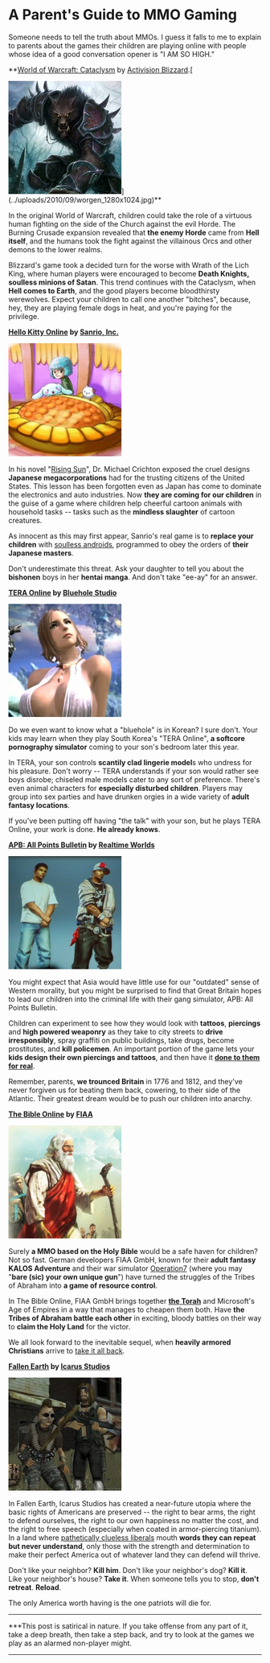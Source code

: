 # A Parent's Guide to MMO Gaming

Someone needs to tell the truth about MMOs. I guess it falls to me to explain to parents about the games their children are playing online with people whose idea of a good conversation opener is "I AM SO HIGH."

**[World of Warcraft: Cataclysm](http://www.worldofwarcraft.com/cataclysm/) by [Activision Blizzard](http://www.activisionblizzard.com/corp/index.html).[

![](../uploads/2010/09/worgen_1280x1024-225x225.jpg "Worgen")](../uploads/2010/09/worgen_1280x1024.jpg)**

In the original World of Warcraft, children could take the role of a virtuous human fighting on the side of the Church against the evil Horde. The Burning Crusade expansion revealed that **the enemy Horde** came from **Hell itself**, and the humans took the fight against the villainous Orcs and other demons to the lower realms. 

Blizzard's game took a decided turn for the worse with Wrath of the Lich King, where human players were encouraged to become **Death Knights, soulless minions of Satan**. This trend continues with the Cataclysm, when **Hell comes to Earth**, and the good players become bloodthirsty werewolves. Expect your children to call one another "bitches", because, hey, they are playing female dogs in heat, and you're paying for the privilege.

**[Hello Kitty Online](http://www.hellokittyonline.com/) by [Sanrio, Inc.](http://www.sanrio.com/)**

[![](../uploads/2010/09/Fullscreen-capture-932010-72142-PM-225x225.jpg "What's in the giant pie?")](../uploads/2010/09/Fullscreen-capture-932010-72142-PM.jpg)

In his novel "[Rising Sun](http://en.wikipedia.org/wiki/Rising_Sun_(novel))", Dr. Michael Crichton exposed the cruel designs **Japanese megacorporations** had for the trusting citizens of the United States. This lesson has been forgotten even as Japan has come to dominate the electronics and auto industries. Now **they are coming for our children** in the guise of a game where children help cheerful cartoon animals with household tasks -- tasks such as the **mindless slaughter** of cartoon creatures.

As innocent as this may first appear, Sanrio's real game is to **replace your children** with [soulless androids](http://en.wikipedia.org/wiki/Actroid), programmed to obey the orders of **their Japanese masters**.

Don't underestimate this threat. Ask your daughter to tell you about the **bishonen** boys in her **hentai** **manga**. And don't take "ee-ay" for an answer.

**[TERA Online](http://www.tera-online.com/) by [Bluehole Studio](http://www.bluehole.net/)**

[![](../uploads/2010/09/tera-online-girl-225x225.jpg "Softporn")](../uploads/2010/09/tera-online-girl.jpg)

Do we even want to know what a "bluehole" is in Korean? I sure don't. Your kids may learn when they play South Korea's "TERA Online", **a softcore pornography simulator** coming to your son's bedroom later this year.

In TERA, your son controls **scantily clad lingerie model**s who undress for his pleasure. Don't worry -- TERA understands if your son would rather see boys disrobe; chiseled male models cater to any sort of preference. There's even animal characters for **especially disturbed children**. Players may group into sex parties and have drunken orgies in a wide variety of **adult fantasy locations**.

If you've been putting off having "the talk" with your son, but he plays TERA Online, your work is done. **He already knows**.

**[APB: All Points Bulletin](http://www.apb.com/) by [Realtime Worlds](http://www.realtimeworlds.com/)**

[![](../uploads/2010/09/apb1-225x225.jpg "Before and After APB")](../uploads/2010/09/apb1.jpg)

You might expect that Asia would have little use for our "outdated" sense of Western morality, but you might be surprised to find that Great Britain hopes to lead our children into the criminal life with their gang simulator, APB: All Points Bulletin.

Children can experiment to see how they would look with **tattoos**, **piercings** and **high powered weaponry** as they take to city streets to **drive irresponsibly**, spray graffiti on public buildings, take drugs, become prostitutes, and **kill policemen**. An important portion of the game lets your **kids design their own piercings and tattoos**, and then have it [**done to them for real**](http://www.thehumanavatar.com/).

Remember, parents, **we trounced Britain** in 1776 and 1812, and they've never forgiven us for beating them back, cowering, to their side of the Atlantic. Their greatest dream would be to push our children into anarchy.

**[The Bible Online](http://thebible-onlinegame.com/) by [FIAA](http://www.fiaa.eu/)**

[![](../uploads/2010/09/Fullscreen-capture-932010-84148-PM-225x225.jpg "The Bible Online")](../uploads/2010/09/Fullscreen-capture-932010-84148-PM.jpg)

Surely **a MMO based on the Holy Bible** would be a safe haven for children? Not so fast. German developers FIAA GmbH, known for their **adult fantasy KALOS Adventure** and their war simulator [Operation7](http://operation7.fiaa.eu/) (where you may "**bare (sic) your own unique gun**") have turned the struggles of the Tribes of Abraham into **a game of resource control**.

In The Bible Online, FIAA GmbH brings together [**the Torah**](http://www.jewfaq.org/torah.htm) and Microsoft's Age of Empires in a way that manages to cheapen them both. Have **the Tribes of Abraham battle each other** in exciting, bloody battles on their way to **claim the Holy Land** for the victor.

We all look forward to the inevitable sequel, when **heavily armored Christians** arrive to [take it all back](http://www.newadvent.org/cathen/04543c.htm).

**[Fallen Earth](http://www.fallenearth.com/) by [Icarus Studios](http://www.icarusstudios.com/)**

[![](../uploads/2010/09/fallenearth07052302a_1172205315-225x225.jpg "Fallen Earth")](../uploads/2010/09/fallenearth07052302a_1172205315.jpg)

In Fallen Earth, Icarus Studios has created a near-future utopia where the basic rights of Americans are preserved -- the right to bear arms, the right to defend ourselves, the right to our own happiness no matter the cost, and the right to free speech (especially when coated in armor-piercing titanium). In a land where [pathetically clueless liberals](http://) mouth **words they can repeat but never understand**, only those with the strength and determination to make their perfect America out of whatever land they can defend will thrive.

Don't like your neighbor? **Kill him**. Don't like your neighbor's dog? **Kill it**. Like your neighbor's house? **Take it**. When someone tells you to stop, **don't retreat**. **Reload**.

The only America worth having is the one patriots will die for.

---

***This post is satirical in nature. If you take offense from any part of it, take a deep breath, then take a step back, and try to look at the games we play as an alarmed non-player might.
***
